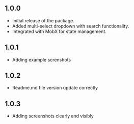 ## 1.0.0

- Initial release of the package.
- Added multi-select dropdown with search functionality.
- Integrated with MobX for state management.

## 1.0.1
- Adding example screnshots 

## 1.0.2
- Readme.md file version update correctly

## 1.0.3
- Adding screenshots clearly and visibly
